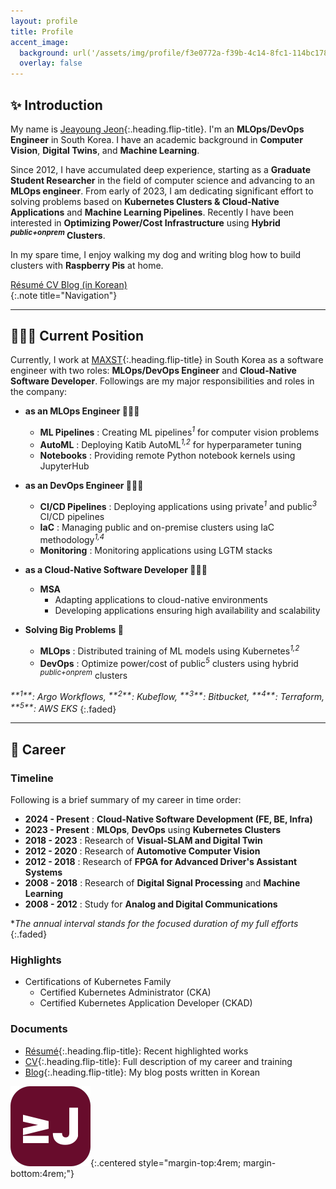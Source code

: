 ```yaml
---
layout: profile
title: Profile
accent_image: 
  background: url('/assets/img/profile/f3e0772a-f39b-4c14-8fc1-114bc1780d10.jpg') center/cover
  overlay: false
---
```



## ✨ Introduction

My name is [Jeayoung Jeon]{:.heading.flip-title}. I'm an **MLOps/DevOps Engineer** in South Korea. I have an academic background in **Computer Vision**, **Digital Twins**, and **Machine Learning**.

Since 2012, I have accumulated deep experience, starting as a **Graduate Student Researcher** in the field of computer science and advancing to an **MLOps engineer**. From early of 2023, I am dedicating significant effort to solving problems based on **Kubernetes Clusters & Cloud-Native Applications** and **Machine Learning Pipelines**. Recently I have been interested in **Optimizing Power/Cost Infrastructure** using **Hybrid <sup>*public+onprem*</sup> Clusters**.

In my spare time, I enjoy walking my dog and writing blog how to build clusters with **Raspberry Pis** at home.

<div class="screen-only">
  <a href="/profile/resume" class="btn btn-sm btn-primary mt1">
    <small class="icon-briefcase"></small>
    Résumé
  </a>
  <a href="/profile/cv" class="btn btn-sm btn-primary mt1">
    <small class="icon-scholar"></small>
    CV
  </a>
  <a href="https://blog.jyje.online" class="btn btn-sm btn-primary mt1">
    <small class="icon-bubble"></small>
    Blog (in Korean)
  </a>
</div>
{:.note title="Navigation"}

---

## 🧑🏼‍🔧 Current Position

Currently, I work at [MAXST]{:.heading.flip-title} in South Korea as a software engineer with two roles: **MLOps/DevOps Engineer** and **Cloud-Native Software Developer**. Followings are my major responsibilities and roles in the company:

<!-- Itemized list of responsibilities -->
- **as an MLOps Engineer 👨🏼‍🔬**
    - <span class="emph btn-inline btn-primary">**ML Pipelines**</span> : Creating ML pipelines<sup>*1*</sup> for computer vision problems
    - <span class="emph btn-inline btn-primary">**AutoML**</span> : Deploying Katib AutoML<sup>*1,2*</sup> for hyperparameter tuning
    - <span class="emph btn-inline btn-primary">**Notebooks**</span> : Providing remote Python notebook kernels using JupyterHub

- **as an DevOps Engineer 🧑🏼‍🔧**
    - <span class="emph btn-inline btn-primary">**CI/CD Pipelines**</span> : Deploying applications using private<sup>*1*</sup> and public<sup>*3*</sup> CI/CD pipelines
    - <span class="emph btn-inline btn-primary">**IaC**</span> : Managing public and on-premise clusters using IaC methodology<sup>*1,4*</sup>
    - <span class="emph btn-inline btn-primary">**Monitoring**</span> : Monitoring applications using LGTM stacks

- **as a Cloud-Native Software Developer 🧑🏼‍💻**
    - <span class="emph btn-inline btn-primary">**MSA**</span>
        - Adapting applications to cloud-native environments
        - Developing applications ensuring high availability and scalability

- **Solving Big Problems 🧐**
    - <span class="emph btn-inline btn-primary">**MLOps**</span> : Distributed training of ML models using Kubernetes<sup>*1,2*</sup>
    - <span class="emph btn-inline btn-primary">**DevOps**</span> : Optimize power/cost of public<sup>*5*</sup> clusters using hybrid <sup>*public+onprem*</sup> clusters

<i>
  <sup>**1**</sup>: Argo Workflows,
  <sup>**2**</sup>: Kubeflow,
  <sup>**3**</sup>: Bitbucket,
  <sup>**4**</sup>: Terraform,
  <sup>**5**</sup>: AWS EKS
</i>
{:.faded}

---

## 💼 Career

### Timeline

Following is a brief summary of my career in time order:

- <span class="emph btn-inline btn-primary">**2024 - Present**</span> : **Cloud-Native Software Development (FE, BE, Infra)**
- <span class="emph btn-inline btn-primary">**2023 - Present**</span> : **MLOps**, **DevOps** using **Kubernetes Clusters**
- <span class="emph btn-inline btn-primary">**2018 - 2023**</span> : Research of **Visual-SLAM and Digital Twin**
- <span class="emph btn-inline btn-primary">**2012 - 2020**</span> : Research of **Automotive Computer Vision**
- <span class="emph btn-inline btn-primary">**2012 - 2018**</span> : Research of **FPGA for Advanced Driver's Assistant Systems** 
- <span class="emph btn-inline btn-primary">**2008 - 2018**</span> : Research of **Digital Signal Processing** and **Machine Learning**
- <span class="emph btn-inline btn-primary">**2008 - 2012**</span> : Study for **Analog and Digital Communications**

**The annual interval stands for the focused duration of my full efforts*
{:.faded}


### Highlights

- Certifications of Kubernetes Family
  - Certified Kubernetes Administrator (CKA)
  - Certified Kubernetes Application Developer (CKAD)


### Documents



- [Résumé]{:.heading.flip-title}: Recent highlighted works
- [CV]{:.heading.flip-title}: Full description of my career and training
- [Blog]{:.heading.flip-title}: My blog posts written in Korean

![Logo of this site](../assets/icons/icon-128x128.png){:.centered style="margin-top:4rem; margin-bottom:4rem;"}

[Jeayoung Jeon]: https://www.linkedin.com/in/jyje "LinkedIn Profile"
[Profile]: profile "my-profile --verbose"
[Résumé]: profile/resume "my-profile resume"
[Curriculum Vitae]: profile/cv "my-profile cv"
[CV]: profile/cv "my-profile cv"
[Works]: works
[Articles]: articles
[Blog]: https://blog.jyje.online "My blog"
[MAXST]: https://www.linkedin.com/company/maxst "LinkedIn profile of MAXST Co., Ltd."

[Mail]: mailto:jyjeon+online@outlook.com?subject=To&nbsp;Jeayoung&nbsp;Jeon